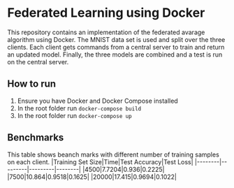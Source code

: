 # Federated Learning using Docker
This repository contains an implementation of the federated avarage algorithm using Docker. The MNIST data set is used and split over the three clients. Each client gets commands from a central server to train and return an updated model. Finally, the three models are combined and a test is run on the central server.

## How to run
1. Ensure you have Docker and Docker Compose installed
2. In the root folder run `docker-compose build`
3. In the root folder run `docker-compose up`

## Benchmarks
This table shows beanch marks with different number of training samples on each client. 
|Training Set Size|Time|Test Accuracy|Test Loss|
|--------|---------|---------|--------|
|4500|7.7204|0.936|0.2225|
|7500|10.864|0.9518|0.1625|
|20000|17.415|0.9694|0.1022|
